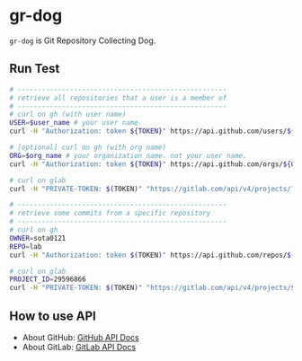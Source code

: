 # gr-dog

`gr-dog` is Git Repository Collecting Dog.

## Run Test

```bash
# ----------------------------------------------------
# retrieve all repositories that a user is a member of
# ----------------------------------------------------
# curl on gh (with user name)
USER=$user_name # your user name.
curl -H "Authorization: token ${TOKEN}" https://api.github.com/users/${USER}/repos

# [optional] curl on gh (with org name)
ORG=$org_name # your organization name. not your user name.
curl -H "Authorization: token ${TOKEN}" https://api.github.com/orgs/${ORG}/repos

# curl on glab
curl -H "PRIVATE-TOKEN: $(TOKEN)" "https://gitlab.com/api/v4/projects/?membership=True" | jq .

# ----------------------------------------------------
# retrieve some commits from a specific repository
# ----------------------------------------------------
# curl on gh
OWNER=sota0121
REPO=lab
curl -H "Authorization: token $(TOKEN)" https://api.github.com/repos/$(OWNER)/$(REPO)/commits

# curl on glab
PROJECT_ID=29596866
curl -H "PRIVATE-TOKEN: $(TOKEN)" "https://gitlab.com/api/v4/projects/$(PROJECT_ID)/repository/commits" | jq .
```


## How to use API

- About GitHub: [GitHub API Docs](https://docs.github.com/en/rest)
- About GitLab: [GitLab API Docs](https://docs.gitlab.com/ee/api/api_resources.html)

